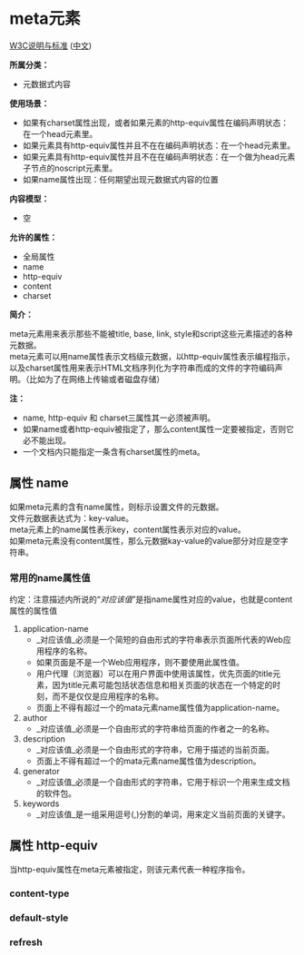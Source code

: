 # meta元素

[W3C说明与标准](http://www.w3.org/TR/html/document-metadata.html#the-meta-element) ([中文](http://www.w3.org/html/ig/zh/wiki/HTML5/semantics#the-meta-element))

__所属分类：__
- 元数据式内容

__使用场景：__
- 如果有charset属性出现，或者如果元素的http-equiv属性在编码声明状态：在一个head元素里。
- 如果元素具有http-equiv属性并且不在在编码声明状态：在一个head元素里。
- 如果元素具有http-equiv属性并且不在在编码声明状态：在一个做为head元素子节点的noscript元素里。
- 如果name属性出现：任何期望出现元数据式内容的位置

__内容模型：__
- 空

__允许的属性：__
- 全局属性
- name
- http-equiv
- content
- charset

__简介：__

meta元素用来表示那些不能被title, base, link, style和script这些元素描述的各种元数据。<br>
meta元素可以用name属性表示文档级元数据，以http-equiv属性表示编程指示，以及charset属性用来表示HTML文档序列化为字符串而成的文件的字符编码声明。（比如为了在网络上传输或者磁盘存储）

__注：__
- name, http-equiv 和 charset三属性其一必须被声明。
- 如果name或者http-equiv被指定了，那么content属性一定要被指定，否则它必不能出现。
- 一个文档内只能指定一条含有charset属性的meta。

## 属性 name

如果meta元素的含有name属性，则标示设置文件的元数据。<br>
文件元数据表达式为：key-value。<br>
meta元素上的name属性表示key，content属性表示对应的value。<br>
如果meta元素没有content属性，那么元数据kay-value的value部分对应是空字符串。

### 常用的name属性值

约定：注意描述内所说的“_对应该值_”是指name属性对应的value，也就是content属性的属性值

1. application-name
    * _对应该值_必须是一个简短的自由形式的字符串表示页面所代表的Web应用程序的名称。
    * 如果页面是不是一个Web应用程序，则不要使用此属性值。
    * 用户代理（浏览器）可以在用户界面中使用该属性，优先页面的title元素，因为title元素可能包括状态信息和相关页面的状态在一个特定的时刻，而不是仅仅是应用程序的名称。
    * 页面上不得有超过一个的mata元素name属性值为application-name。
2. author
    * _对应该值_必须是一个自由形式的字符串给页面的作者之一的名称。
3. description
    * _对应该值_必须是一个自由形式的字符串，它用于描述的当前页面。
    * 页面上不得有超过一个的mata元素name属性值为description。
4. generator
    * _对应该值_必须是一个自由形式的字符串，它用于标识一个用来生成文档的软件包。
5. keywords
     * _对应该值_是一组采用逗号(,)分割的单词，用来定义当前页面的关键字。


## 属性 http-equiv

当http-equiv属性在meta元素被指定，则该元素代表一种程序指令。

### content-type	

### default-style	

### refresh



